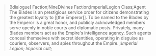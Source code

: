 >[!dialogue] Faction;NineDivines Faction;ImperialLegion Class;Agent
>The Blades is an prestigious service order for citizens demonstrating the greatest loyalty to [[the Emperor]]. To be named to the Blades by the Emperor is a great honor, and publicly acknowledged members serve openly in noble courts and diplomatic posts. Privately, many Blades members act as the Empire's intelligence agency. Such agents conceal themselves with secret identities, operating in disguise as couriers, observers, and spies throughout the Empire.
>*;Imperial Legion; Imperial cult;*